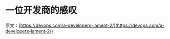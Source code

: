 # 一位开发商的感叹

原文：[https://devops.com/a-developers-lament-2/](https://devops.com/a-developers-lament-2/)